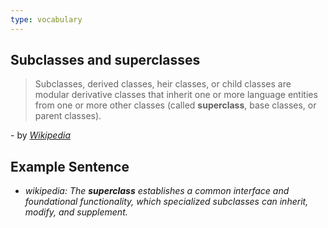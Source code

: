 ```yaml
---
type: vocabulary
---
```

## Subclasses and superclasses
> Subclasses, derived classes, heir classes, or child classes are modular derivative classes that inherit one or more language entities from one or more other classes (called **superclass**, base classes, or parent classes).

\- by *[Wikipedia](https://en.wikipedia.org/wiki/Inheritance_(object-oriented_programming)#Subclasses_and_superclasses)*

## Example Sentence
- *wikipedia: The **superclass** establishes a common interface and foundational functionality, which specialized subclasses can inherit, modify, and supplement.*
